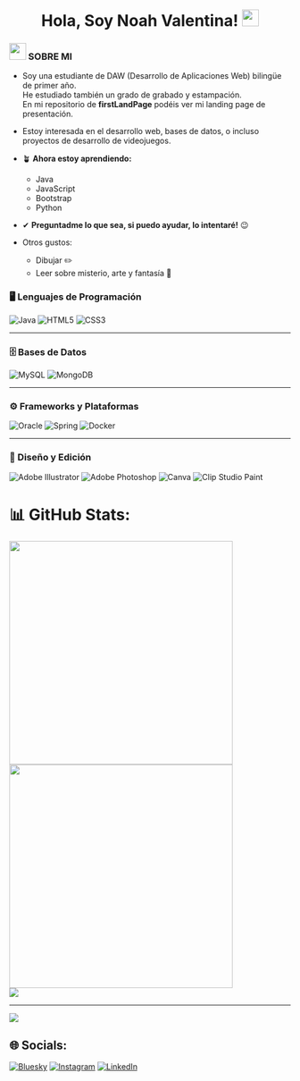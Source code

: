 <h1 align="center"> Hola, Soy Noah Valentina! <img src = "https://raw.githubusercontent.com/MartinHeinz/MartinHeinz/master/wave.gif" width = 30px> </h1>
<p align='center'>
</p>

<h3><img src="https://media.giphy.com/media/ObNTw8Uzwy6KQ/giphy.gif" width="30px">&nbsp;SOBRE MI</h3>

- Soy una estudiante de DAW (Desarrollo de Aplicaciones Web) bilingüe de primer año.  
  He estudiado también un grado de grabado y estampación.  
  En mi repositorio de **firstLandPage** podéis ver mi landing page de presentación.

- Estoy interesada en el desarrollo web, bases de datos, o incluso proyectos de desarrollo de videojuegos.

- 🪴 **Ahora estoy aprendiendo:**  
  - Java  
  - JavaScript  
  - Bootstrap  
  - Python  

- ✔ **Preguntadme lo que sea, si puedo ayudar, lo intentaré!** 😉

- Otros gustos:  
  - Dibujar ✏️  
  - Leer sobre misterio, arte y fantasía 🐲


### 🖥️ Lenguajes de Programación  
![Java](https://img.shields.io/badge/java-%23ED8B00.svg?style=for-the-badge&logo=openjdk&logoColor=white)  ![HTML5](https://img.shields.io/badge/html5-%23E34F26.svg?style=for-the-badge&logo=html5&logoColor=white)  ![CSS3](https://img.shields.io/badge/css3-%231572B6.svg?style=for-the-badge&logo=css3&logoColor=white)  

---

### 🗄️ Bases de Datos  
![MySQL](https://img.shields.io/badge/mysql-4479A1.svg?style=for-the-badge&logo=mysql&logoColor=white)  ![MongoDB](https://img.shields.io/badge/MongoDB-%234ea94b.svg?style=for-the-badge&logo=mongodb&logoColor=white)  

---

### ⚙️ Frameworks y Plataformas  
![Oracle](https://img.shields.io/badge/Oracle-F80000?style=for-the-badge&logo=oracle&logoColor=white)  ![Spring](https://img.shields.io/badge/spring-%236DB33F.svg?style=for-the-badge&logo=spring&logoColor=white)  ![Docker](https://img.shields.io/badge/docker-%230db7ed.svg?style=for-the-badge&logo=docker&logoColor=white)  

---

### 🎨 Diseño y Edición  
![Adobe Illustrator](https://img.shields.io/badge/adobe%20illustrator-%23FF9A00.svg?style=for-the-badge&logo=adobe%20illustrator&logoColor=white)  ![Adobe Photoshop](https://img.shields.io/badge/adobe%20photoshop-%2331A8FF.svg?style=for-the-badge&logo=adobe%20photoshop&logoColor=white)  ![Canva](https://img.shields.io/badge/Canva-%2300C4CC.svg?style=for-the-badge&logo=Canva&logoColor=white)  ![Clip Studio Paint](https://img.shields.io/badge/ClipStudioPaint-%23CFD3D3.svg?style=for-the-badge&logo=ClipStudioPaint&logoColor=white)  

# 📊 GitHub Stats:

<img src="https://github-readme-stats.vercel.app/api?username=valentinaclim5&theme=dark&hide_border=false&include_all_commits=true&count_private=true" width="400" />

<br/>

<img src="https://nirzak-streak-stats.vercel.app/?user=valentinaclim5&theme=dark&hide_border=false" width="400" />

<br/>
<img src="https://github-readme-stats.vercel.app/api/top-langs/?username=valentinaclim5&layout=compact&random=123">


---
[![](https://visitcount.itsvg.in/api?id=valentinaclim5&icon=0&color=9)](https://visitcount.itsvg.in)


## 🌐 Socials:
[![Bluesky](https://img.shields.io/badge/bluesky-0285FF?style=for-the-badge&logo=bluesky&logoColor=%23FFFFFF)](https://bsky.app/profile/noahlathala.bsky.social) 
[![Instagram](https://img.shields.io/badge/Instagram-E4405F?style=for-the-badge&logo=instagram&logoColor=%23FFFFFF)](https://instagram.com/valentinaguisart) 
[![LinkedIn](https://img.shields.io/badge/LinkedIn-0077B5?style=for-the-badge&logo=linkedin&logoColor=%23FFFFFF)](https://linkedin.com/in/noahvalentinaaguirrelaines)



<!-- Proudly created with GPRM ( https://gprm.itsvg.in ) -->
<!--
**valentinaclim5/valentinaclim5** is a ✨ _special_ ✨ repository because its `README.md` (this file) appears on your GitHub profile.

Here are some ideas to get you started:

- 🔭 I’m currently working on ...
- 🌱 I’m currently learning ...
- 👯 I’m looking to collaborate on ...
- 🤔 I’m looking for help with ...
- 💬 Ask me about ...
- 📫 How to reach me: ...
- 😄 Pronouns: ...
- ⚡ Fun fact: ...
-->
